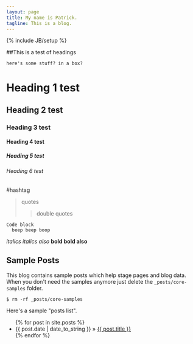 ```yaml
---
layout: page
title: My name is Patrick.
tagline: This is a blog.
---
```

{% include JB/setup %}

##This is a test of headings

    here's some stuff? in a box?


# Heading 1 test

## Heading 2 test

### Heading 3 test

#### Heading 4 test

##### Heading 5 test

###### Heading 6 test

\#hashtag

>quotes
>>double quotes

    Code block
      beep beep boop

*italics*
_italics also_
**bold**
__bold also__

## Sample Posts

This blog contains sample posts which help stage pages and blog data.
When you don't need the samples anymore just delete the `_posts/core-samples` folder.

    $ rm -rf _posts/core-samples

Here's a sample "posts list".

<ul class="posts">
  {% for post in site.posts %}
    <li><span>{{ post.date | date_to_string }}</span> &raquo; <a href="{{ BASE_PATH }}{{ post.url }}">{{ post.title }}</a></li>
  {% endfor %}
</ul>

